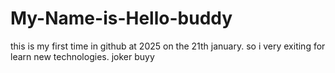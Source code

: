 # My-Name-is-Hello-buddy
this is my first time in github at 2025 on the 21th january. so i very exiting for learn new technologies. 
 joker buyy

